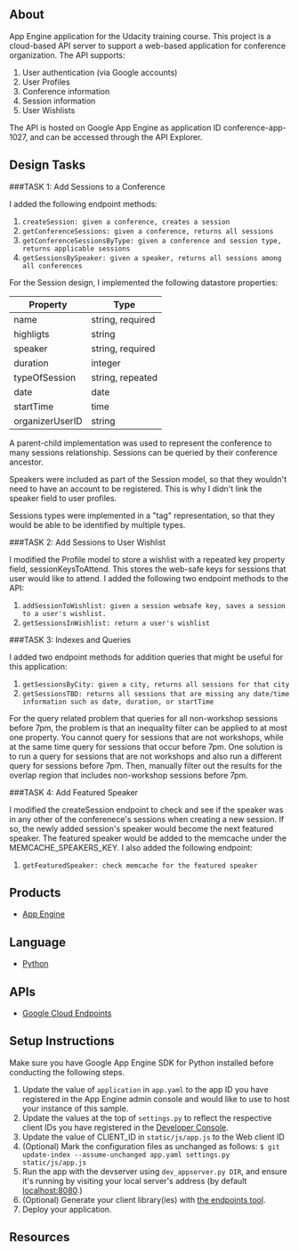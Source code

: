 ## About

App Engine application for the Udacity training course. This project is a cloud-based API server to support a web-based application for conference organization. The API supports:
1. User authentication (via Google accounts)
2. User Profiles
3. Conference information
4. Session information
5. User Wishlists

The API is hosted on Google App Engine as application ID conference-app-1027, and can be accessed through the API Explorer.

## Design Tasks

###TASK 1: Add Sessions to a Conference

I added the following endpoint methods:

1. `createSession: given a conference, creates a session`
2. `getConferenceSessions: given a conference, returns all sessions`
3. `getConferenceSessionsByType: given a conference and session type, returns applicable sessions`
4. `getSessionsBySpeaker: given a speaker, returns all sessions among all conferences`

For the Session design, I implemented the following datastore properties:

|Property  		| Type 				|
|---------------|-------------------|
|name 	  		| string, required	|
|highligts	 	| string			|
|speaker 	 	| string, required	|
|duration 	 	| integer			|
|typeOfSession	| string, repeated	|
|date 			| date 				|
|startTime 		| time 				|
|organizerUserID| string 			|

A parent-child implementation was used to represent the conference to many sessions relationship. Sessions can be queried by their conference ancestor. 

Speakers were included as part of the Session model, so that they wouldn't need to have an account to be registered. This is why I didn't link the speaker field to user profiles.

Sessions types were implemented in a "tag" representation, so that they would be able to be identified by multiple types.

###TASK 2: Add Sessions to User Wishlist

I modified the Profile model to store a wishlist with a repeated key property field, sessionKeysToAttend. This stores the web-safe keys for sessions that user would like to attend. I added the following two endpoint methods to the API:

1. `addSessionToWishlist: given a session websafe key, saves a session to a user's wishlist.`
2. `getSessionsInWishlist: return a user's wishlist`

###TASK 3: Indexes and Queries

I added two endpoint methods for addition queries that might be useful for this application:

1. `getSessionsByCity: given a city, returns all sessions for that city`
2. `getSessionsTBD: returns all sessions that are missing any date/time information such as date, duration, or startTime`

For the query related problem that queries for all non-workshop sessions before 7pm, the problem is that an inequality filter can be applied to at most one property. You cannot query for sessions that are not workshops, while at the same time query for sessions that occur before 7pm. One solution is to run a query for sessions that are not workshops and also run a different query for sessions before 7pm. Then, manually filter out the results for the overlap region that includes non-workshop sessions before 7pm.


###TASK 4: Add Featured Speaker

I modified the createSession endpoint to check and see if the speaker was in any other of the conferenece's sessions when creating a new session. If so, the newly added session's speaker would become the next featured speaker. The featured speaker would be added to the memcache under the MEMCACHE_SPEAKERS_KEY. I also added the following endpoint:

1. `getFeaturedSpeaker: check memcache for the featured speaker`

## Products
- [App Engine][1]

## Language
- [Python][2]

## APIs
- [Google Cloud Endpoints][3]

## Setup Instructions

Make sure you have Google App Engine SDK for Python installed before conducting the following steps.

1. Update the value of `application` in `app.yaml` to the app ID you
   have registered in the App Engine admin console and would like to use to host
   your instance of this sample.
2. Update the values at the top of `settings.py` to
   reflect the respective client IDs you have registered in the
   [Developer Console][4].
3. Update the value of CLIENT_ID in `static/js/app.js` to the Web client ID
4. (Optional) Mark the configuration files as unchanged as follows:
   `$ git update-index --assume-unchanged app.yaml settings.py static/js/app.js`
5. Run the app with the devserver using `dev_appserver.py DIR`, and ensure it's running by visiting your local server's address (by default [localhost:8080][5].)
6. (Optional) Generate your client library(ies) with [the endpoints tool][6].
7. Deploy your application.

## Resources
[1]: https://developers.google.com/appengine
[2]: http://python.org
[3]: https://developers.google.com/appengine/docs/python/endpoints/
[4]: https://console.developers.google.com/
[5]: https://localhost:8080/
[6]: https://developers.google.com/appengine/docs/python/endpoints/endpoints_tool
